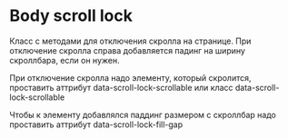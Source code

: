 # Body scroll lock

Класс с методами для отключения скролла на странице. При отключение скролла справа добавляется падинг на ширину скроллбара, если он нужен.


При отключение скролла надо элементу, который скролится, проставить аттрибут data-scroll-lock-scrollable или класс data-scroll-lock-scrollable


Чтобы к элементу добавлялся паддинг размером с скроллбар надо проставить аттрибут data-scroll-lock-fill-gap
